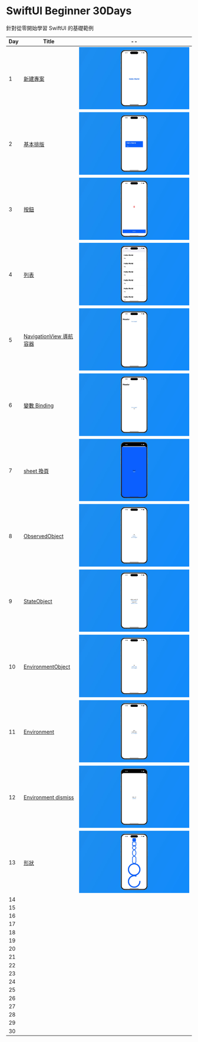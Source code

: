 # SwiftUI Beginner 30Days

針對從零開始學習 SwiftUI 的基礎範例


| Day | Title | --  |
| --- | ---   | --- |
| 1   | [新建專案](Day1/Day1/ContentView.swift) | ![Day1](Day1/Day1.jpeg) |
| 2   | [基本排版](Day2/Day2/ContentView.swift) | ![Day1](Day2/Day2.jpeg) |
| 3   | [按鈕](Day3/Day3/ContentView.swift) | ![Day1](Day3/Day3.jpeg) |
| 4   | [列表](Day4/Day4/ContentView.swift) | ![Day1](Day4/Day4.jpeg) |
| 5   | [NavigationView 導航容器](Day5/Day5/ContentView.swift) | ![Day1](Day5/Day5.jpeg) |
| 6   | [變數 Binding](Day6/Day6/ContentView.swift) | ![Day1](Day6/Day6.jpeg) |
| 7   | [sheet 換頁](Day7/Day7/ContentView.swift) | ![Day1](Day7/Day7.jpeg) |
| 8   | [ObservedObject](Day8/Day8/ContentView.swift) | ![Day1](Day8/Day8.jpeg) |
| 9   | [StateObject](Day9/Day9/ContentView.swift) | ![Day9](Day9/Day9.jpeg) |
| 10  | [EnvironmentObject](Day10/Day10/ContentView.swift) | ![Day10](Day10/Day10.jpeg) |
| 11  | [Environment](Day11/Day11/ContentView.swift) | ![Day11](Day11/Day11.jpeg) |
| 12  | [Environment dismiss](Day12/Day12/ContentView.swift) | ![Day12](Day12/Day12.jpeg) |
| 13  | [形狀](Day13/Day13/ContentView.swift) | ![Day13](Day13/Day13.jpeg) |
| 14   | | |
| 15   | | |
| 16   | | |
| 17   | | |
| 18   | | |
| 19   | | |
| 20   | | |
| 21   | | |
| 22   | | |
| 23  | | |
| 24   | | |
| 25   | | |
| 26   | | |
| 27   | | |
| 28   | | |
| 29   | | |
| 30   | | |
